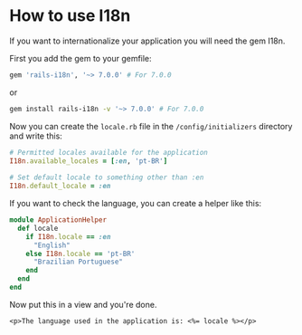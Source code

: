 # How to use I18n
If you want to internationalize your application you will need the gem I18n.

First you add the gem to your gemfile:
```ruby
gem 'rails-i18n', '~> 7.0.0' # For 7.0.0
```
or
```bash
gem install rails-i18n -v '~> 7.0.0' # For 7.0.0
```

Now you can create the `locale.rb` file in the ``/config/initializers`` directory and write this:
```ruby
# Permitted locales available for the application  
I18n.available_locales = [:en, 'pt-BR']  
	  
# Set default locale to something other than :en  
I18n.default_locale = :en
```

If you want to check the language, you can create a helper like this:
```ruby
module ApplicationHelper  
  def locale  
	if I18n.locale == :en  
	  "English"  
	else I18n.locale == 'pt-BR'  
	  "Brazilian Portuguese"  
	end  
  end  
end
```

Now put this in a view and you're done.
```erb
<p>The language used in the application is: <%= locale %></p>
```
